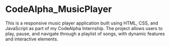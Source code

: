 # CodeAlpha_MusicPlayer
This is a responsive music player application built using HTML, CSS, and JavaScript as part of my CodeAlpha Internship. The project allows users to play, pause, and navigate through a playlist of songs, with dynamic features and interactive elements.
